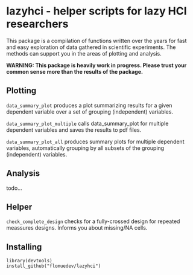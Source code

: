 
# lazyhci - helper scripts for lazy HCI researchers
This package is a compilation of functions written over the years for fast and easy exploration of data gathered in scientific experiments. The methods can support you in the areas of plotting and analysis.

**WARNING: This package is heavily work in progress. Please trust your common sense more than the results of the package.**

## Plotting

`data_summary_plot` produces a plot summarizing results for a given dependent variable over a set of grouping (independent) variables.

`data_summary_plot_multiple` calls data_summary_plot for multiple dependent variables and saves the results to pdf files.

`data_summary_plot_all` produces summary plots for multiple dependent variables, automatically grouping by all subsets of the grouping (independent) variables.

## Analysis

todo...

## Helper
`check_complete_design` checks for a fully-crossed design for repeated meassures designs. Informs you about missing/NA cells.

## Installing
```
library(devtools)
install_github("flomuedev/lazyhci")
```
